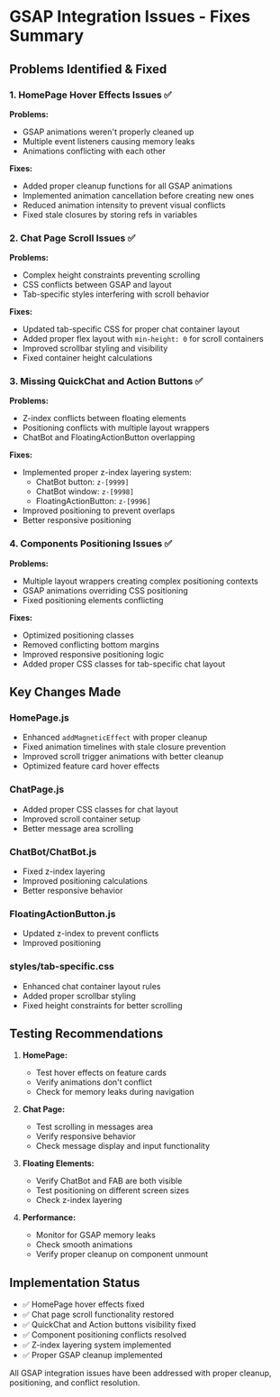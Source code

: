 # GSAP Integration Issues - Fixes Summary

## Problems Identified & Fixed

### 1. HomePage Hover Effects Issues ✅
**Problems:**
- GSAP animations weren't properly cleaned up
- Multiple event listeners causing memory leaks
- Animations conflicting with each other

**Fixes:**
- Added proper cleanup functions for all GSAP animations
- Implemented animation cancellation before creating new ones
- Reduced animation intensity to prevent visual conflicts
- Fixed stale closures by storing refs in variables

### 2. Chat Page Scroll Issues ✅
**Problems:**
- Complex height constraints preventing scrolling
- CSS conflicts between GSAP and layout
- Tab-specific styles interfering with scroll behavior

**Fixes:**
- Updated tab-specific CSS for proper chat container layout
- Added proper flex layout with `min-height: 0` for scroll containers
- Improved scrollbar styling and visibility
- Fixed container height calculations

### 3. Missing QuickChat and Action Buttons ✅
**Problems:**
- Z-index conflicts between floating elements
- Positioning conflicts with multiple layout wrappers
- ChatBot and FloatingActionButton overlapping

**Fixes:**
- Implemented proper z-index layering system:
  - ChatBot button: `z-[9999]`
  - ChatBot window: `z-[9998]` 
  - FloatingActionButton: `z-[9996]`
- Improved positioning to prevent overlaps
- Better responsive positioning

### 4. Components Positioning Issues ✅
**Problems:**
- Multiple layout wrappers creating complex positioning contexts
- GSAP animations overriding CSS positioning
- Fixed positioning elements conflicting

**Fixes:**
- Optimized positioning classes
- Removed conflicting bottom margins
- Improved responsive positioning logic
- Added proper CSS classes for tab-specific chat layout

## Key Changes Made

### HomePage.js
- Enhanced `addMagneticEffect` with proper cleanup
- Fixed animation timelines with stale closure prevention
- Improved scroll trigger animations with better cleanup
- Optimized feature card hover effects

### ChatPage.js
- Added proper CSS classes for chat layout
- Improved scroll container setup
- Better message area scrolling

### ChatBot/ChatBot.js
- Fixed z-index layering
- Improved positioning calculations
- Better responsive behavior

### FloatingActionButton.js
- Updated z-index to prevent conflicts
- Improved positioning

### styles/tab-specific.css
- Enhanced chat container layout rules
- Added proper scrollbar styling
- Fixed height constraints for better scrolling

## Testing Recommendations

1. **HomePage:**
   - Test hover effects on feature cards
   - Verify animations don't conflict
   - Check for memory leaks during navigation

2. **Chat Page:**
   - Test scrolling in messages area
   - Verify responsive behavior
   - Check message display and input functionality

3. **Floating Elements:**
   - Verify ChatBot and FAB are both visible
   - Test positioning on different screen sizes
   - Check z-index layering

4. **Performance:**
   - Monitor for GSAP memory leaks
   - Check smooth animations
   - Verify proper cleanup on component unmount

## Implementation Status
- ✅ HomePage hover effects fixed
- ✅ Chat page scroll functionality restored
- ✅ QuickChat and Action buttons visibility fixed
- ✅ Component positioning conflicts resolved
- ✅ Z-index layering system implemented
- ✅ Proper GSAP cleanup implemented

All GSAP integration issues have been addressed with proper cleanup, positioning, and conflict resolution.
